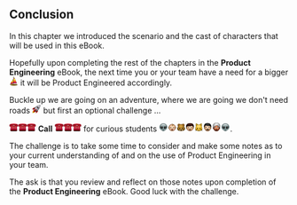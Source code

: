 ## Conclusion

In this chapter we introduced the scenario and the cast of characters that will be used in this eBook.

Hopefully upon completing the rest of the chapters in the **Product Engineering** eBook, the next time you or your team have a need for a bigger ![](assets/boat.png) it will be Product Engineered accordingly.

Buckle up we are going on an adventure, where we are going we don't need roads ![](assets/rocket.png) but first an optional challenge ...

![](assets/telephone.png)![](assets/telephone.png)![](assets/telephone.png) **Call** ![](assets/telephone.png)![](assets/telephone.png)![](assets/telephone.png) for curious students ![](assets/alien.png)![](assets/baby.png)![](assets/bear.png)![](assets/boy.png)![](assets/cat.png)![](assets/man.png)![](assets/man_with_turban.png)![](assets/alien.png).

The challenge is to take some time to consider and make some notes as to your current understanding of and on the use of Product Engineering in your team.

The ask is that you review and reflect on those notes upon completion of the **Product Engineering** eBook. Good luck with the challenge.
